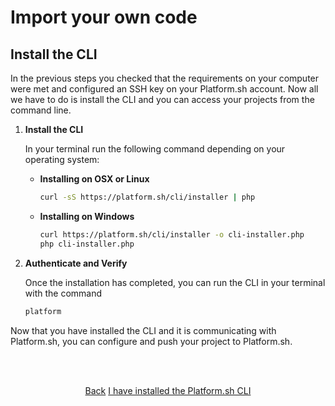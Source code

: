 # Import your own code

## Install the CLI

In the previous steps you checked that the requirements on your computer were met and configured an SSH key on your Platform.sh account. Now all we have to do is install the CLI and you can access your projects from the command line.

1. **Install the CLI**

    In your terminal run the following command depending on your operating system:

    * **Installing on OSX or Linux**
    
       ```bash
       curl -sS https://platform.sh/cli/installer | php
       ```
       
    * **Installing on Windows**
    
       ```bash
       curl https://platform.sh/cli/installer -o cli-installer.php
       php cli-installer.php
       ```
   
2. **Authenticate and Verify**

   Once the installation has completed, you can run the CLI in your terminal with the command
   
   ```bash
   platform
   ```
   
   <html>
    <head>
      <link rel="stylesheet" type="text/css" href="/asciinema/asciinema-player.css" />
    </head>
    <body>
      <asciinema-player src="/asciinema/recordings/verify-cli-extended.cast" preload=1 autoplay=1 loop=1></asciinema-player>
      <script src="/asciinema/asciinema-player.js"></script>
    </body>
   </html> 
       
Now that you have installed the CLI and it is communicating with Platform.sh, you can configure and push your project to Platform.sh.


<html>
<head>
<link rel="stylesheet" href="/styles/styles.css">
</head>
<body>

<br/><br/>

<center>

<a href="/gettingstarted/own-code/step-2.html" class="buttongen small">Back</a>
<a href="/gettingstarted/own-code/step-4.html" class="buttongen small">I have installed the Platform.sh CLI</a>

</center>

<br/><br/>

</body>
</html>
